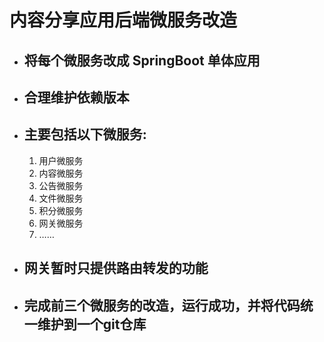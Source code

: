 # 内容分享应用后端微服务改造

- ## 将每个微服务改成 SpringBoot 单体应用

- ## 合理维护依赖版本

- ## 主要包括以下微服务:

  1. 用户微服务
  2. 内容微服务
  3. 公告微服务
  4. 文件微服务
  5. 积分微服务
  6. 网关微服务
  7. ……

- ## 网关暂时只提供路由转发的功能

- ## 完成前三个微服务的改造，运行成功，并将代码统一维护到一个git仓库